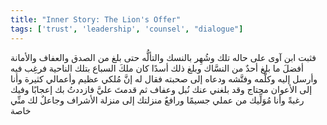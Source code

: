 ```yaml
---
title: "Inner Story: The Lion's Offer"
tags: ['trust', 'leadership', 'counsel', "dialogue"]
---
```


 فثبت ابن آوى على حاله تلك وشُهِر بالنسك والتألُّه حتى بلغ من الصدق والعفاف والأمانة أفضلَ ما بلغ أحدٌ من النسَّاك وبلغ ذلك أسدًا كان ملكَ السباع بتلك الناحية فرغِب فيه وأرسل إليه وكلَّمه وفتَّشه ودعاه إلى صحبته فقال له إنَّ مُلكي عظيم وأعمالي كثيرة وأنا إلى الأعوان محتاج وقد بلغني عنك نُبل وعفاف ثم قدمتَ عليَّ فازددتُ بك إعجابًا وفيك رغبةً وأنا مُوَلِّيك من عملي جسيمًا ورافعٌ منزلتك إلى منزلة الأشراف وجاعلٌ لك منِّي خاصة
